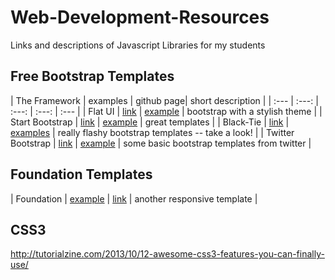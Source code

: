 Web-Development-Resources
=========================

Links and descriptions of Javascript Libraries for my students



## Free Bootstrap Templates

| The Framework | examples | github page| short description |
| :--- | :---: | :---: | :---: |  :--- |
| Flat UI | [link](https://github.com/designmodo/Flat-UI) | [example](http://designmodo.github.io/Flat-UI/) | bootstrap with a stylish theme |
| Start Bootstrap |  [link](http://startbootstrap.com/) | [example](http://startbootstrap.com/all-templates) | great templates |
| Black-Tie | [link](http://www.blacktie.co/) | [examples](http://www.blacktie.co/) | really flashy bootstrap templates -- take a look! |
| Twitter Bootstrap |  [link](https://github.com/twbs/bootstrap) | [example](http://getbootstrap.com/getting-started/) | some basic bootstrap templates from twitter |

## Foundation Templates

| Foundation | [example](http://foundation.zurb.com/) | [link](http://foundation.zurb.com/) | another responsive template |
## CSS3 

http://tutorialzine.com/2013/10/12-awesome-css3-features-you-can-finally-use/
